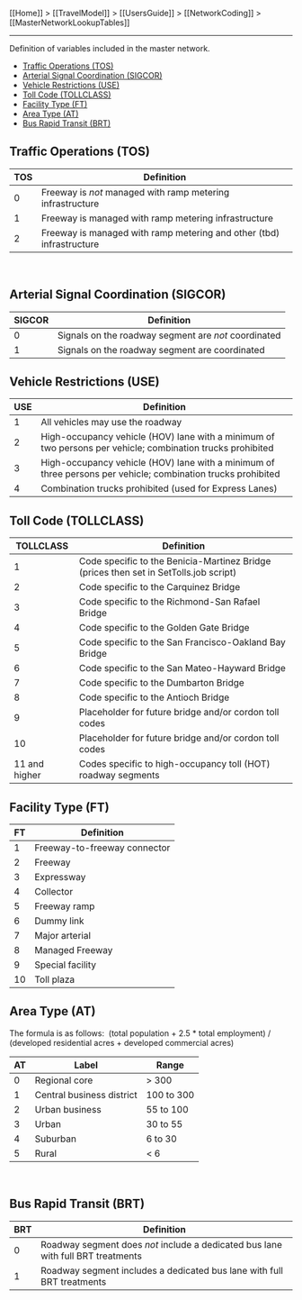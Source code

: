 [[Home]] > [[TravelModel]] > [[UsersGuide]] > [[NetworkCoding]] > [[MasterNetworkLookupTables]]

---

Definition of variables included in the master network.
* [Traffic Operations (TOS)](MasterNetworkLookupTables#traffic-operations-tos)
* [Arterial Signal Coordination (SIGCOR)](MasterNetworkLookupTables#arterial-signal-coordination-sigcor)
* [Vehicle Restrictions (USE)](MasterNetworkLookupTables#vehicle-restrictions-use)
* [Toll Code (TOLLCLASS)](MasterNetworkLookupTables#toll-code-tollclass)
* [Facility Type (FT)](MasterNetworkLookupTables#facility-type-ft)
* [Area Type (AT)](MasterNetworkLookupTables#area-type-at)
* [Bus Rapid Transit (BRT)](MasterNetworkLookupTables#bus-rapid-transit-brt)


## Traffic Operations (TOS)

| TOS | Definition |
|-----|------------|
| 0 | Freeway is _not_ managed with ramp metering infrastructure |
| 1 | Freeway is managed with ramp metering infrastructure |
| 2 | Freeway is managed with ramp metering and other (tbd) infrastructure |
 
## Arterial Signal Coordination (SIGCOR)

| SIGCOR | Definition |
|-----|------------|
| 0 | Signals on the roadway segment are <em>not</em> coordinated |
| 1 | Signals on the roadway segment are coordinated |

## Vehicle Restrictions (USE)

| USE | Definition |
|-----|------------|
| 1 | All vehicles may use the roadway |
| 2 | High-occupancy vehicle (HOV) lane with a minimum of two persons per vehicle; combination trucks prohibited |
| 3 | High-occupancy vehicle (HOV) lane with a minimum of three persons per vehicle; combination trucks prohibited |
| 4 | Combination trucks prohibited (used for Express Lanes) |

## Toll Code (TOLLCLASS)

| TOLLCLASS | Definition |
|-----|------------|
| 1 | Code specific to the Benicia-Martinez Bridge (prices then set in SetTolls.job script) |
| 2 | Code specific to the Carquinez Bridge |
| 3 | Code specific to the Richmond-San Rafael Bridge |
| 4 | Code specific to the Golden Gate Bridge |
| 5 | Code specific to the San Francisco-Oakland Bay Bridge |
| 6 | Code specific to the San Mateo-Hayward Bridge |
| 7 | Code specific to the Dumbarton Bridge |
| 8 | Code specific to the Antioch Bridge |
| 9 | Placeholder for future bridge and/or cordon toll codes |
| 10 | Placeholder for future bridge and/or cordon toll codes |
| 11 and higher | Codes specific to high-occupancy toll (HOT) roadway segments |

## Facility Type (FT)

| FT | Definition |
|-----|------------|
| 1 | Freeway-to-freeway connector |
| 2 | Freeway |
| 3 | Expressway |
| 4 | Collector |
| 5 | Freeway ramp |
| 6 | Dummy link |
| 7 | Major arterial |
| 8 | Managed Freeway |
| 9 | Special facility |
| 10 | Toll plaza |

## Area Type (AT)

The formula is as follows:  (total population + 2.5 * total employment) / (developed residential acres + developed commercial acres)

| AT | Label | Range |
|----|-------|-------|
| 0 | Regional core | &gt; 300 |
| 1 | Central business district | 100 to 300 |
| 2 | Urban business<span style="white-space: pre;"> </span> | 55 to 100 |
| 3 | Urban | 30 to 55 |
| 4 | Suburban | 6 to 30 |
| 5 | Rural | &lt; 6 |

 
## Bus Rapid Transit (BRT)

| BRT | Definition |
|-----|------------|
| 0 | Roadway segment does _not_ include a dedicated bus lane with full BRT treatments |
| 1 | Roadway segment includes a dedicated bus lane with full BRT treatments |
